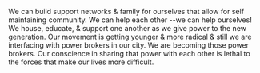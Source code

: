 We can build support networks & family for ourselves that allow for self maintaining community. We can help each other --we can help ourselves! We house, educate, & support one another as we give power to the new generation. Our movement is getting younger & more radical & still we are interfacing with power brokers in our city. We are becoming those power brokers. Our conscience in sharing that power with each other is lethal to the forces that make our lives more difficult.
